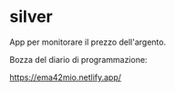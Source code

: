 # silver

App per monitorare il prezzo dell'argento.

Bozza del diario di programmazione:

https://ema42mio.netlify.app/
